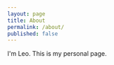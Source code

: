```yaml
---
layout: page
title: About
permalink: /about/
published: false
---
```


I'm Leo. This is my personal page.
